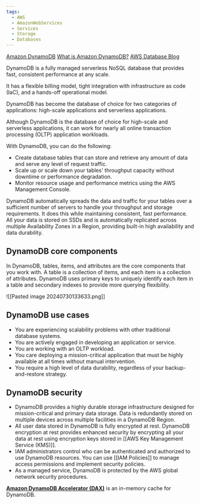 ```yaml
---
tags:
  - AWS
  - AmazonWebServices
  - Services
  - Storage
  - Databases
---
```


[Amazon DynamoDB](https://aws.amazon.com/dynamodb/#)
[What is Amazon DynamoDB?](https://docs.aws.amazon.com/amazondynamodb/latest/developerguide/Introduction.html)
[AWS Database Blog](https://aws.amazon.com/blogs/database/how-to-determine-if-amazon-dynamodb-is-appropriate-for-your-needs-and-then-plan-your-migration/)

DynamoDB is a fully managed serverless NoSQL database that provides fast, consistent performance at any scale. 

It has a flexible billing model, tight integration with infrastructure as code (IaC), and a hands-off operational model. 

DynamoDB has become the database of choice for two categories of applications: high-scale applications and serverless applications. 

Although DynamoDB is the database of choice for high-scale and serverless applications, it can work for nearly all online transaction processing (OLTP) application workloads. 

With DynamoDB, you can do the following:

- Create database tables that can store and retrieve any amount of data and serve any level of request traffic. 
- Scale up or scale down your tables' throughput capacity without downtime or performance degradation. 
- Monitor resource usage and performance metrics using the AWS Management Console.

DynamoDB automatically spreads the data and traffic for your tables over a sufficient number of servers to handle your throughput and storage requirements. It does this while maintaining consistent, fast performance. All your data is stored on SSDs and is automatically replicated across multiple Availability Zones in a Region, providing built-in high availability and data durability.


## DynamoDB core components

In DynamoDB, tables, items, and attributes are the core components that you work with. A table is a collection of items, and each item is a collection of attributes. DynamoDB uses primary keys to uniquely identify each item in a table and secondary indexes to provide more querying flexibility.

![[Pasted image 20240730133633.png]]

## DynamoDB use cases


- You are experiencing scalability problems with other traditional database systems.
- You are actively engaged in developing an application or service.
- You are working with an OLTP workload.
- You care deploying a mission-critical application that must be highly available at all times without manual intervention.
- You require a high level of data durability, regardless of your backup-and-restore strategy.

## DynamoDB security

- DynamoDB provides a highly durable storage infrastructure designed for mission-critical and primary data storage. Data is redundantly stored on multiple devices across multiple facilities in a DynamoDB Region.  
- All user data stored in DynamoDB is fully encrypted at rest. DynamoDB encryption at rest provides enhanced security by encrypting all your data at rest using encryption keys stored in [[AWS Key Management Service (KMS)]].
- IAM administrators control who can be authenticated and authorized to use DynamoDB resources. You can use [[IAM Policies]] to manage access permissions and implement security policies.
- As a managed service, DynamoDB is protected by the AWS global network security procedures.


[**Amazon DynamoDB Accelerator (DAX)**](https://aws.amazon.com/dynamodb/dax/) is an in-memory cache for DynamoDB.